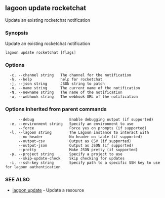 ## lagoon update rocketchat

Update an existing rocketchat notification

### Synopsis

Update an existing rocketchat notification

```
lagoon update rocketchat [flags]
```

### Options

```
  -c, --channel string   The channel for the notification
  -h, --help             help for rocketchat
  -j, --json string      JSON string to patch
  -n, --name string      The current name of the notification
  -N, --newname string   The name of the notification
  -w, --webhook string   The webhook URL of the notification
```

### Options inherited from parent commands

```
      --debug                Enable debugging output (if supported)
  -e, --environment string   Specify an environment to use
      --force                Force yes on prompts (if supported)
  -l, --lagoon string        The Lagoon instance to interact with
      --no-header            No header on table (if supported)
      --output-csv           Output as CSV (if supported)
      --output-json          Output as JSON (if supported)
      --pretty               Make JSON pretty (if supported)
  -p, --project string       Specify a project to use
      --skip-update-check    Skip checking for updates
  -i, --ssh-key string       Specify path to a specific SSH key to use for lagoon authentication
```

### SEE ALSO

* [lagoon update](lagoon_update.md)	 - Update a resource

